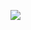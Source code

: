 [![](https://github.com/fiji/VIB-lib/actions/workflows/build-main.yml/badge.svg)](https://github.com/fiji/VIB-lib/actions/workflows/build-main.yml)

